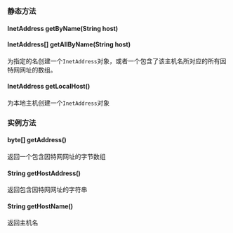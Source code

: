 ### 静态方法
#### InetAddress getByName(String host)
#### InetAddress\[] getAllByName(String host)
为指定的名创建一个`InetAddress`对象，或者一个包含了该主机名所对应的所有因特网网址的数组。
#### InetAddress getLocalHost()
为本地主机创建一个`InetAddress`对象
### 实例方法
#### byte\[] getAddress()
返回一个包含因特网网址的字节数组
#### String getHostAddress()
返回包含因特网网址的字符串
#### String getHostName()
返回主机名